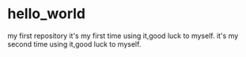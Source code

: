 # hello_world
my first repository
it's my first time using it,good luck to myself.
it's my second time using it,good luck to myself.
